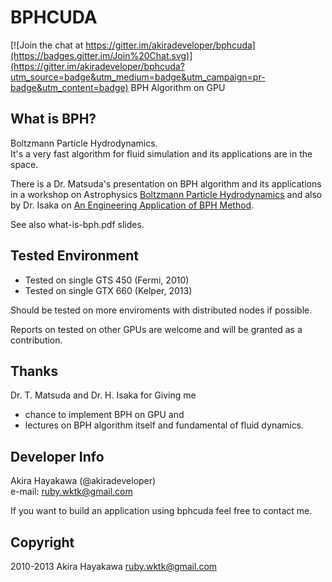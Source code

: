 BPHCUDA
=======

[![Join the chat at https://gitter.im/akiradeveloper/bphcuda](https://badges.gitter.im/Join%20Chat.svg)](https://gitter.im/akiradeveloper/bphcuda?utm_source=badge&utm_medium=badge&utm_campaign=pr-badge&utm_content=badge)
BPH Algorithm on GPU

## What is BPH?
Boltzmann Particle Hydrodynamics.  
It's a very fast algorithm for fluid simulation 
and its applications are in the space.

There is a Dr. Matsuda's presentation on BPH algorithm and its applications
in a workshop on Astrophysics
[Boltzmann Particle Hydrodynamics](https://www.cps-jp.org/modules/mosir/player.php?v=20111027_matsuda)
and also by Dr. Isaka on [An Engineering Application of BPH Method](https://www.cps-jp.org/modules/mosir/player.php?v=20111027_isaka).

See also what-is-bph.pdf slides.

## Tested Environment
- Tested on single GTS 450 (Fermi,  2010)  
- Tested on single GTX 660 (Kelper, 2013)

Should be tested on more enviroments
with distributed nodes if possible.

Reports on tested on other GPUs
are welcome and will be granted as a contribution.

## Thanks
Dr. T. Matsuda and Dr. H. Isaka for Giving me  
* chance to implement BPH on GPU and  
* lectures on BPH algorithm itself and fundamental of fluid dynamics.

## Developer Info
Akira Hayakawa (@akiradeveloper)  
e-mail: ruby.wktk@gmail.com

If you want to build an application using bphcuda
feel free to contact me.

## Copyright
2010-2013 Akira Hayakawa <ruby.wktk@gmail.com>
